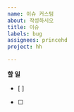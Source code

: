 ```yaml
---
name: 이슈 커스텀
about: 작성하시오
title: 이슈
labels: bug
assignees: princehd
project: hh

---
```


**할 일**
- [ ]
- [ ]
